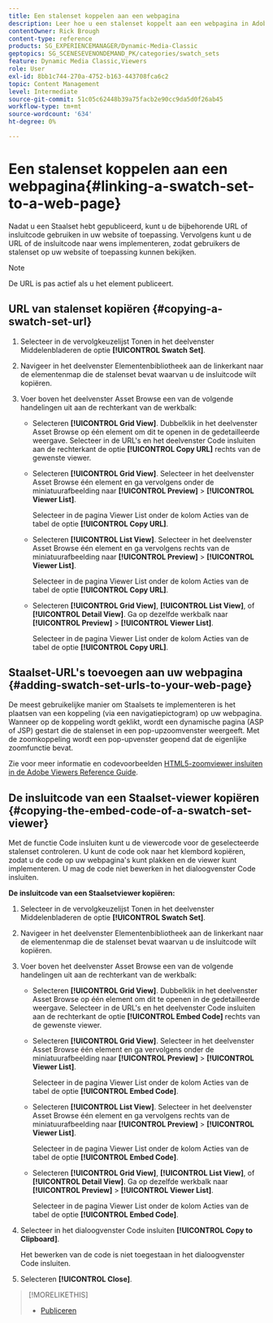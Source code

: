 ```yaml
---
title: Een stalenset koppelen aan een webpagina
description: Leer hoe u een stalenset koppelt aan een webpagina in Adobe Dynamic Media Classic.
contentOwner: Rick Brough
content-type: reference
products: SG_EXPERIENCEMANAGER/Dynamic-Media-Classic
geptopics: SG_SCENESEVENONDEMAND_PK/categories/swatch_sets
feature: Dynamic Media Classic,Viewers
role: User
exl-id: 8bb1c744-270a-4752-b163-443708fca6c2
topic: Content Management
level: Intermediate
source-git-commit: 51c05c62448b39a75facb2e90cc9da5d0f26ab45
workflow-type: tm+mt
source-wordcount: '634'
ht-degree: 0%

---
```


# Een stalenset koppelen aan een webpagina{#linking-a-swatch-set-to-a-web-page}

Nadat u een Staalset hebt gepubliceerd, kunt u de bijbehorende URL of insluitcode gebruiken in uw website of toepassing. Vervolgens kunt u de URL of de insluitcode naar wens implementeren, zodat gebruikers de stalenset op uw website of toepassing kunnen bekijken.

>[!NOTE]
>
>De URL is pas actief als u het element publiceert.

## URL van stalenset kopiëren {#copying-a-swatch-set-url}

1. Selecteer in de vervolgkeuzelijst Tonen in het deelvenster Middelenbladeren de optie **[!UICONTROL Swatch Set]**.
1. Navigeer in het deelvenster Elementenbibliotheek aan de linkerkant naar de elementenmap die de stalenset bevat waarvan u de insluitcode wilt kopiëren.
1. Voer boven het deelvenster Asset Browse een van de volgende handelingen uit aan de rechterkant van de werkbalk:

   * Selecteren **[!UICONTROL Grid View]**. Dubbelklik in het deelvenster Asset Browse op één element om dit te openen in de gedetailleerde weergave. Selecteer in de URL&#39;s en het deelvenster Code insluiten aan de rechterkant de optie **[!UICONTROL Copy URL]** rechts van de gewenste viewer.
   * Selecteren **[!UICONTROL Grid View]**. Selecteer in het deelvenster Asset Browse één element en ga vervolgens onder de miniatuurafbeelding naar **[!UICONTROL Preview]** > **[!UICONTROL Viewer List]**.

     Selecteer in de pagina Viewer List onder de kolom Acties van de tabel de optie **[!UICONTROL Copy URL]**.

   * Selecteren **[!UICONTROL List View]**. Selecteer in het deelvenster Asset Browse één element en ga vervolgens rechts van de miniatuurafbeelding naar **[!UICONTROL Preview]** > **[!UICONTROL Viewer List]**.

     Selecteer in de pagina Viewer List onder de kolom Acties van de tabel de optie **[!UICONTROL Copy URL]**.

   * Selecteren **[!UICONTROL Grid View]**, **[!UICONTROL List View]**, of **[!UICONTROL Detail View]**. Ga op dezelfde werkbalk naar **[!UICONTROL Preview]** > **[!UICONTROL Viewer List]**.

     Selecteer in de pagina Viewer List onder de kolom Acties van de tabel de optie **[!UICONTROL Copy URL]**.

## Staalset-URL&#39;s toevoegen aan uw webpagina {#adding-swatch-set-urls-to-your-web-page}

De meest gebruikelijke manier om Staalsets te implementeren is het plaatsen van een koppeling (via een navigatiepictogram) op uw webpagina. Wanneer op de koppeling wordt geklikt, wordt een dynamische pagina (ASP of JSP) gestart die de stalenset in een pop-upzoomvenster weergeeft. Met de zoomkoppeling wordt een pop-upvenster geopend dat de eigenlijke zoomfunctie bevat.

Zie voor meer informatie en codevoorbeelden [HTML5-zoomviewer insluiten in de Adobe Viewers Reference Guide](https://experienceleague.adobe.com/docs/dynamic-media-developer-resources/library/viewers-aem-assets-dmc/zoom/c-html5-20-zoom-viewer-about.html#section-e1c3106f5b3e445d9b95be337c2f94e2).

## De insluitcode van een Staalset-viewer kopiëren {#copying-the-embed-code-of-a-swatch-set-viewer}

Met de functie Code insluiten kunt u de viewercode voor de geselecteerde stalenset controleren. U kunt de code ook naar het klembord kopiëren, zodat u de code op uw webpagina&#39;s kunt plakken en de viewer kunt implementeren. U mag de code niet bewerken in het dialoogvenster Code insluiten.

**De insluitcode van een Staalsetviewer kopiëren:**

1. Selecteer in de vervolgkeuzelijst Tonen in het deelvenster Middelenbladeren de optie **[!UICONTROL Swatch Set]**.
1. Navigeer in het deelvenster Elementenbibliotheek aan de linkerkant naar de elementenmap die de stalenset bevat waarvan u de insluitcode wilt kopiëren.
1. Voer boven het deelvenster Asset Browse een van de volgende handelingen uit aan de rechterkant van de werkbalk:

   * Selecteren **[!UICONTROL Grid View]**. Dubbelklik in het deelvenster Asset Browse op één element om dit te openen in de gedetailleerde weergave. Selecteer in de URL&#39;s en het deelvenster Code insluiten aan de rechterkant de optie **[!UICONTROL Embed Code]** rechts van de gewenste viewer.
   * Selecteren **[!UICONTROL Grid View]**. Selecteer in het deelvenster Asset Browse één element en ga vervolgens onder de miniatuurafbeelding naar **[!UICONTROL Preview]** > **[!UICONTROL Viewer List]**.

     Selecteer in de pagina Viewer List onder de kolom Acties van de tabel de optie **[!UICONTROL Embed Code]**.

   * Selecteren **[!UICONTROL List View]**. Selecteer in het deelvenster Asset Browse één element en ga vervolgens rechts van de miniatuurafbeelding naar **[!UICONTROL Preview]** > **[!UICONTROL Viewer List]**.

     Selecteer in de pagina Viewer List onder de kolom Acties van de tabel de optie **[!UICONTROL Embed Code]**.

   * Selecteren **[!UICONTROL Grid View]**, **[!UICONTROL List View]**, of **[!UICONTROL Detail View]**. Ga op dezelfde werkbalk naar **[!UICONTROL Preview]** > **[!UICONTROL Viewer List]**.

     Selecteer in de pagina Viewer List onder de kolom Acties van de tabel de optie **[!UICONTROL Embed Code]**.

1. Selecteer in het dialoogvenster Code insluiten **[!UICONTROL Copy to Clipboard]**.

   Het bewerken van de code is niet toegestaan in het dialoogvenster Code insluiten.

1. Selecteren **[!UICONTROL Close]**.

>[!MORELIKETHIS]
>
>* [Publiceren](publishing-files.md#publishing_files)
